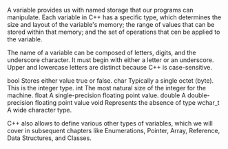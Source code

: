 A variable provides us with named storage that our programs can manipulate. Each variable
in C++ has a specific type, which determines the size and layout of the variable's memory;
the range of values that can be stored within that memory; and the set of operations that cen be applied
to the variable.

The name of a variable can be composed of letters, digits, and the underscore character. It must begin 
with either a letter or an underscore. Upper and lowercase letters are distinct because C++
is case-sensitive.

bool    Stores either value true or false.
char    Typically a single octet (byte). This is the integer type.
int     The most natural size of the integer for the machine.
float   A single-precision floating point value.
double  A double-precision floating point value
void    Represents the absence of type
wchar_t A wide character type.

C++ also allows to define various other types of variables, which we will cover in subsequent chapters like
Enumerations, Pointer, Array, Reference, Data Structures, and Classes.
